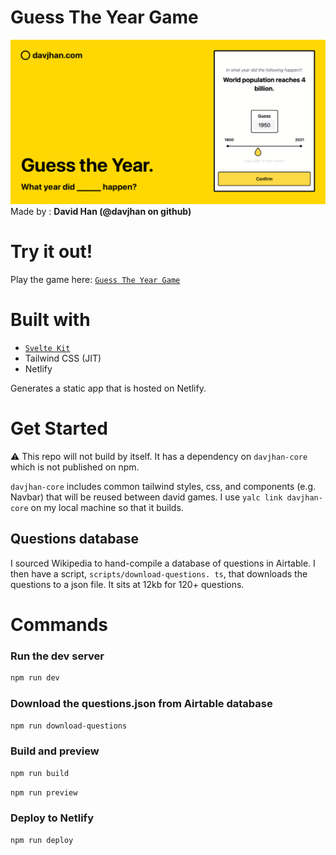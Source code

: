 # Guess The Year Game

![Banner](static/guess-the-year%20cover.png?raw=true)
Made by : **David Han (@davjhan on github)**
# Try it out!
Play the game here: [`Guess The Year Game`](https://guess-the-year.davjhan.com/)

# Built with
- [`Svelte Kit`](https://kit.svelte.dev/)
- Tailwind CSS (JIT)
- Netlify

Generates a static app that is hosted on Netlify.

# Get Started

⚠️ This repo will not build by itself. It has a dependency on `davjhan-core` which is not published on npm.

`davjhan-core` includes common tailwind styles, css, and components (e.g. Navbar) that will be reused between david 
games. I use `yalc link davjhan-core` on my local machine so that it builds.

## Questions database
I sourced Wikipedia to hand-compile a database of questions in Airtable. I then have a script, 
`scripts/download-questions.
ts`, that downloads the questions to a json file. It sits at 12kb for 120+ questions.

# Commands
### Run the dev server
```bash
npm run dev
```

### Download the questions.json from Airtable database
```bash
npm run download-questions
```

### Build and preview
```bash
npm run build
```
```bash
npm run preview
```
### Deploy to Netlify
```bash
npm run deploy
```